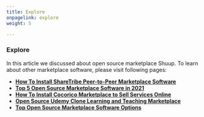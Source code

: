 ```yaml
---
title: Explore
onpagelink: explore
weight: 5

---
```


### Explore

In this article we discussed about open source marketplace Shuup. To learn about other marketplace software, please visit following pages:

*   **[How To Install ShareTribe Peer-to-Peer Marketplace Software](https://products.containerize.com/marketplace/sharetribe/)**
*   **[Top 5 Open Source Marketplace Software in 2021](https://blog.containerize.com/2021/05/07/top-5-open-source-marketplace-software-in-2021/)**
*   **[How To Install Cocorico Marketplace to Sell Services Online](https://products.containerize.com/marketplace/cocorico/)**
*   **[Open Source Udemy Clone Learning and Teaching Marketplace](https://products.containerize.com/marketplace/edurge/)**
*   **[Top Open Source Marketplace Software Options](https://products.containerize.com/marketplace/)**

